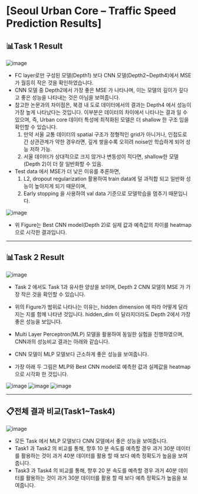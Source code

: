 # [Seoul Urban Core – Traffic Speed Prediction Results]
  ## 📊Task 1 Result 
  ![image](https://github.com/user-attachments/assets/d0dbe46b-6fd3-4cc9-9e24-a40f18efa0a3)
- FC layer로만 구성된 모델(Depth1) 보다 CNN 모델(Depth2~Depth4)에서 MSE 가 월등히 작은 것을 확인하였습니다.
- CNN 모델 중 Depth2에서 가장 좋은 MSE 가 나타나며, 이는 모델의 깊이가 깊다고 좋은 성능을 나타내는 것은 아님을 보여줍니다.
- 참고한 논문과의 차이점은, 북경 내 도로 데이터에서의 결과는 Depth4 에서 성능이 가장 높게 나타났다는 것입니다. 이부분은 데이터의 차이에서 나타나는 결과 일 수 있으며, 즉, Urban core 데이터 특성에 최적화된 모델은 더 shallow 한 구조 임을 확인할 수 있습니다. 
  1) 만약 서울 교통 데이터의 spatial 구조가 정형적인 grid가 아니거나, 인접도로 간 상관관계가 약한 경우라면, 깊게 쌓을수록 오히려 noise만 학습하게 되어 성능 저하 가능.
  2) 서울 데이터가 상대적으로 크지 않거나 변동성이 적다면, shallow한 모델(Depth 2)이 더 잘 일반화할 수 있음.
- Test data 에서 MSE가 더 낮은 이유를 추론하면,
  1) L2, dropout regularization 활용하여 train data에 덜 과적합 되고 일반화 성능이 높아지게 되기 때문이며,
  2) Early stopping 을 사용하여 val data 기준으로 모델학습을 멈추기 때문입니다.



![image](https://github.com/user-attachments/assets/6a1077f2-e701-4fcb-9099-a6716b60a1d0)
- 위 Figure는 Best CNN model(Depth 2)로 실제 값과 예측값의 차이를 heatmap으로 시각한 결과입니다.

---

  ## 📊Task 2 Result
  ![image](https://github.com/user-attachments/assets/672762be-6e76-4667-a003-6c161492e9a7)
- Task 2 에서도 Task 1과 유사한 양상을 보이며, Depth 2 CNN 모델의 MSE 가 가장 작은 것을 확인할 수 있습니다.
- 위의 Figure가 범위로 나타나는 이유는, hidden dimension 에 따라 어떻게 달라지는 지를 함께 나타낸 것입니다. hidden_dim 이 달라지더라도 Depth 2에서 가장 좋은 성능을 보입니다.

- Multi Layer Perceptron(MLP) 모델을 활용하여 동일한 실험을 진행하였으며, CNN과의 성능비교 결과는 아래와 같습니다.
- CNN 모델이 MLP 모델보다 근소하게 좋은 성능을 보여줍니다.
- 가장 아래 두 그림은 MLP와 Best CNN model로 예측한 값과 실제값을 heatmap으로 시각화 한 것입니다.
  
![image](https://github.com/user-attachments/assets/2833c73b-0bd3-40ed-a1cb-85b862612047)
![image](https://github.com/user-attachments/assets/3624d1d5-d41c-48bb-878d-1a2d2417c653)
![image](https://github.com/user-attachments/assets/c9b38019-07bd-4d0d-93c4-8182bb9a28cc)


--- 

## 📋전체 결과 비교(Task1~Task4)
![image](https://github.com/user-attachments/assets/fba9e4c9-1947-47c1-8b54-3fc739384052)
- 모든 Task 에서 MLP 모델보다 CNN 모델에서 좋은 성능을 보여줍니다.
- Task1 과 Task2 의 비교를 통해, 향후 10 분 속도를 예측할 경우 과거 30분 데이터를 활용하는 것이 과거 40분 데이터를 활용 할 때 보다 예측 정확도가 높음을 보여줍니다.
- Task3 과 Task4 의 비교를 통해, 향후 20 분 속도를 예측할 경우 과거 40분 데이터를 활용하는 것이 과거 30분 데이터를 활용 할 때 보다 예측 정확도가 높음을 보여줍니다.
